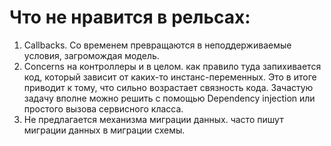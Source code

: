 # Что не нравится в рельсах:
1. Callbacks. Со временем превращаются в неподдерживаемые условия, загромождая модель.
2. Concerns на контроллеры и в целом. как правило туда запихивается код, который зависит от каких-то инстанс-переменных.
Это в итоге приводит к тому, что сильно возрастает связность кода. Зачастую задачу вполне можно решить с помощью Dependency injection или простого вызова сервисного класса.
3. Не предлагается механизма миграции данных. часто пишут миграции данных в миграции схемы.
